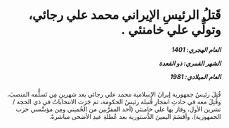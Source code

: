 <h1 dir="rtl">قَتلُ الرئيسِ الإيراني محمد علي رجائي، وتولِّي علي خامنئي .</h1>

<h5 dir="rtl">العام الهجري:  1401

الشهر القمري: ذو القعدة

العام الميلادي: 1981</h5>

<p dir="rtl">قُتِلَ رئيسُ جمهورية إيرانَ الإسلامية محمد علي رجائي بعد شهرينِ مِن تَسلُّمه المنصبَ، وقُتِلَ معه في حادثِ انفجارِ قُنبلة رئيسُ الحكومة، ثم جَرَت الانتخاباتُ في ذي الحجة / تشرين الأول، وفاز بها علي خامنئي (أحد المقرَّبين من الخُميني ومِن مؤسِّسي حزب الجمهورية)، وأقسَمَ اليمينَ الدُّستورية بعد عُطلةِ عيدِ الأضحى مباشرةً.</p></br>
